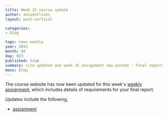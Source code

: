 ```yaml
---
title: Week 15 course update
author: ancientlives
layout: post-vertical

categories:
- blog

tags: news weekly
year: 2015
month: 04
day: 023
published: true
summary: site updated and week 15 assignment now posted - final report details
menu: blog
---
```


The course website has now been updated for this week's [weekly assignment](/weekly_assignment), which includes details of requirements for your final report.

Updates include the following,
 
* [assignment](/weekly_assignment) 


